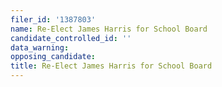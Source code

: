 ```yaml
---
filer_id: '1387803'
name: Re-Elect James Harris for School Board
candidate_controlled_id: ''
data_warning: 
opposing_candidate: 
title: Re-Elect James Harris for School Board
---
```

